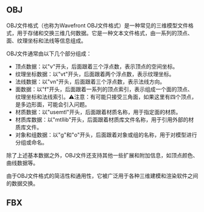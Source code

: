 
## OBJ

OBJ文件格式（也称为Wavefront OBJ文件格式）是一种常见的三维模型文件格式，用于存储和交换三维几何数据。它是一种文本文件格式，由一系列的顶点、面、纹理坐标和法线等信息组成。

OBJ文件通常由以下几个部分组成：

- 顶点数据：以"v"开头，后面跟着三个浮点数，表示顶点的空间坐标。
- 纹理坐标数据：以"vt"开头，后面跟着两个浮点数，表示纹理坐标。
- 法线数据：以"vn"开头，后面跟着三个浮点数，表示法线方向。
- 面数据：以"f"开头，后面跟着一系列的顶点索引，表示组成一个面的顶点、纹理坐标和法线索引。⚠️注意：有可能只接受三角面，如果这里有四个顶点，是多边形面，可能会引入问题。
- 材质数据：以"usemtl"开头，后面跟着材质名称，用于指定面的材质。
- 材质库数据：以"mtllib"开头，后面跟着材质库文件名称，用于引用外部的材质库文件。
- 对象和组数据：以"g"和"o"开头，后面跟着对象或组的名称，用于对模型进行分组或命名。

除了上述基本数据之外，OBJ文件还支持其他一些扩展和附加信息，如顶点颜色、曲线数据等。

由于OBJ文件格式的简洁性和通用性，它被广泛用于各种三维建模和渲染软件之间的数据交换。


## FBX

